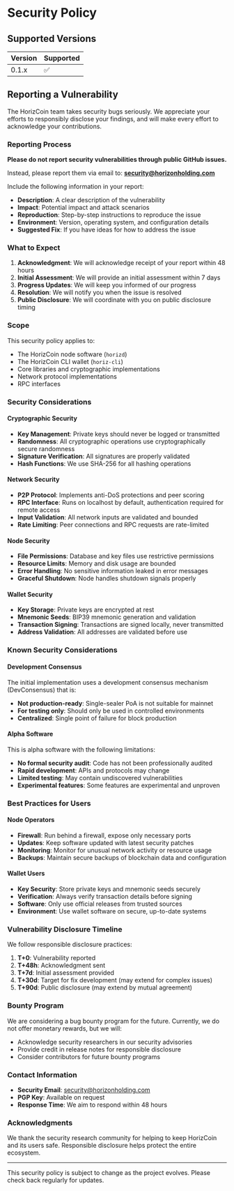 # Security Policy

## Supported Versions

| Version | Supported          |
| ------- | ------------------ |
| 0.1.x   | :white_check_mark: |

## Reporting a Vulnerability

The HorizCoin team takes security bugs seriously. We appreciate your efforts to responsibly disclose your findings, and will make every effort to acknowledge your contributions.

### Reporting Process

**Please do not report security vulnerabilities through public GitHub issues.**

Instead, please report them via email to: **security@horizonholding.com**

Include the following information in your report:

- **Description**: A clear description of the vulnerability
- **Impact**: Potential impact and attack scenarios
- **Reproduction**: Step-by-step instructions to reproduce the issue
- **Environment**: Version, operating system, and configuration details
- **Suggested Fix**: If you have ideas for how to address the issue

### What to Expect

1. **Acknowledgment**: We will acknowledge receipt of your report within 48 hours
2. **Initial Assessment**: We will provide an initial assessment within 7 days
3. **Progress Updates**: We will keep you informed of our progress
4. **Resolution**: We will notify you when the issue is resolved
5. **Public Disclosure**: We will coordinate with you on public disclosure timing

### Scope

This security policy applies to:

- The HorizCoin node software (`horizd`)
- The HorizCoin CLI wallet (`horiz-cli`)
- Core libraries and cryptographic implementations
- Network protocol implementations
- RPC interfaces

### Security Considerations

#### Cryptographic Security

- **Key Management**: Private keys should never be logged or transmitted
- **Randomness**: All cryptographic operations use cryptographically secure randomness
- **Signature Verification**: All signatures are properly validated
- **Hash Functions**: We use SHA-256 for all hashing operations

#### Network Security

- **P2P Protocol**: Implements anti-DoS protections and peer scoring
- **RPC Interface**: Runs on localhost by default, authentication required for remote access
- **Input Validation**: All network inputs are validated and bounded
- **Rate Limiting**: Peer connections and RPC requests are rate-limited

#### Node Security

- **File Permissions**: Database and key files use restrictive permissions
- **Resource Limits**: Memory and disk usage are bounded
- **Error Handling**: No sensitive information leaked in error messages
- **Graceful Shutdown**: Node handles shutdown signals properly

#### Wallet Security

- **Key Storage**: Private keys are encrypted at rest
- **Mnemonic Seeds**: BIP39 mnemonic generation and validation
- **Transaction Signing**: Transactions are signed locally, never transmitted
- **Address Validation**: All addresses are validated before use

### Known Security Considerations

#### Development Consensus

The initial implementation uses a development consensus mechanism (DevConsensus) that is:
- **Not production-ready**: Single-sealer PoA is not suitable for mainnet
- **For testing only**: Should only be used in controlled environments
- **Centralized**: Single point of failure for block production

#### Alpha Software

This is alpha software with the following limitations:
- **No formal security audit**: Code has not been professionally audited
- **Rapid development**: APIs and protocols may change
- **Limited testing**: May contain undiscovered vulnerabilities
- **Experimental features**: Some features are experimental and unproven

### Best Practices for Users

#### Node Operators

- **Firewall**: Run behind a firewall, expose only necessary ports
- **Updates**: Keep software updated with latest security patches
- **Monitoring**: Monitor for unusual network activity or resource usage
- **Backups**: Maintain secure backups of blockchain data and configuration

#### Wallet Users

- **Key Security**: Store private keys and mnemonic seeds securely
- **Verification**: Always verify transaction details before signing
- **Software**: Only use official releases from trusted sources
- **Environment**: Use wallet software on secure, up-to-date systems

### Vulnerability Disclosure Timeline

We follow responsible disclosure practices:

1. **T+0**: Vulnerability reported
2. **T+48h**: Acknowledgment sent
3. **T+7d**: Initial assessment provided
4. **T+30d**: Target for fix development (may extend for complex issues)
5. **T+90d**: Public disclosure (may extend by mutual agreement)

### Bounty Program

We are considering a bug bounty program for the future. Currently, we do not offer monetary rewards, but we will:

- Acknowledge security researchers in our security advisories
- Provide credit in release notes for responsible disclosure
- Consider contributors for future bounty programs

### Contact Information

- **Security Email**: security@horizonholding.com
- **PGP Key**: Available on request
- **Response Time**: We aim to respond within 48 hours

### Acknowledgments

We thank the security research community for helping to keep HorizCoin and its users safe. Responsible disclosure helps protect the entire ecosystem.

---

This security policy is subject to change as the project evolves. Please check back regularly for updates.